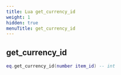 ```yaml
---
title: Lua get_currency_id
weight: 1
hidden: true
menuTitle: get_currency_id
---
```

## get_currency_id
```lua
eq.get_currency_id(number item_id) -- int
```